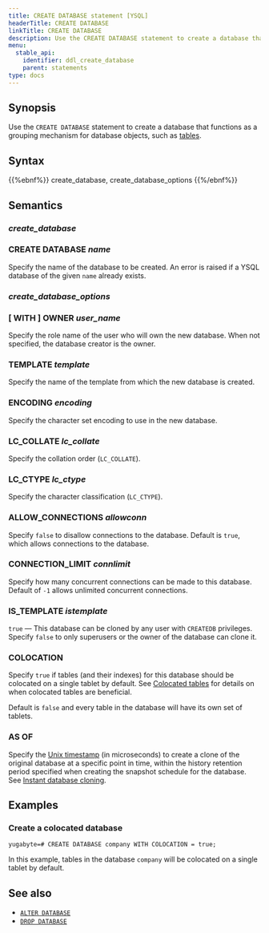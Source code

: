 ```yaml
---
title: CREATE DATABASE statement [YSQL]
headerTitle: CREATE DATABASE
linkTitle: CREATE DATABASE
description: Use the CREATE DATABASE statement to create a database that functions as a grouping mechanism for database objects, such as tables.
menu:
  stable_api:
    identifier: ddl_create_database
    parent: statements
type: docs
---
```


## Synopsis

Use the `CREATE DATABASE` statement to create a database that functions as a grouping mechanism for database objects, such as [tables](../ddl_create_table).

## Syntax

{{%ebnf%}}
  create_database,
  create_database_options
{{%/ebnf%}}

## Semantics

### *create_database*

### CREATE DATABASE *name*

Specify the name of the database to be created. An error is raised if a YSQL database of the given `name` already exists.

### *create_database_options*

### [ WITH ] OWNER *user_name*

Specify the role name of the user who will own the new database. When not specified, the database creator is the owner.

### TEMPLATE *template*

Specify the name of the template from which the new database is created.

### ENCODING *encoding*

Specify the character set encoding to use in the new database.

### LC_COLLATE *lc_collate*

Specify the collation order (`LC_COLLATE`).

### LC_CTYPE *lc_ctype*

Specify the character classification (`LC_CTYPE`).

### ALLOW_CONNECTIONS *allowconn*

Specify `false` to disallow connections to the database. Default is `true`, which allows connections to the database.

### CONNECTION_LIMIT *connlimit*

Specify how many concurrent connections can be made to this database. Default of `-1` allows unlimited concurrent connections.

### IS_TEMPLATE *istemplate*

`true` — This database can be cloned by any user with `CREATEDB` privileges.
Specify `false` to only superusers or the owner of the database can clone it.

### COLOCATION

Specify `true` if tables (and their indexes) for this database should be colocated on a single tablet by default. See [Colocated tables](../../../../../explore/colocation/) for details on when colocated tables are beneficial.

Default is `false` and every table in the database will have its own set of tablets.

### AS OF

Specify the [Unix timestamp](https://www.unixtimestamp.com/) (in microseconds) to create a clone of the original database at a specific point in time, within the history retention period specified when creating the snapshot schedule for the database. See [Instant database cloning](../../../../../manage/backup-restore/instant-db-cloning/).

## Examples

### Create a colocated database

```plpgsql
yugabyte=# CREATE DATABASE company WITH COLOCATION = true;
```

In this example, tables in the database `company` will be colocated on a single tablet by default.

## See also

- [`ALTER DATABASE`](../ddl_alter_db)
- [`DROP DATABASE`](../ddl_drop_database)
